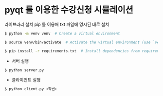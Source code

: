 # pyqt 를 이용한 수강신청 시뮬레이션

라이브러리 설치
pip 를 이용해 txt 파일에 명시된 대로 설치

```sh
$ python -m venv venv  # Create a virtual environment
```

```sh
$ source venv/bin/activate  # Activate the virtual environment (use `venv\Scripts\activate` on Windows)
```

```sh
$ pip install -r requirements.txt  # Install dependencies from requirements.txt
```


* 서버 실행

```sh
$ python server.py
```

* 클라이언트 실행

```sh
$ python client.py <학번>
```

